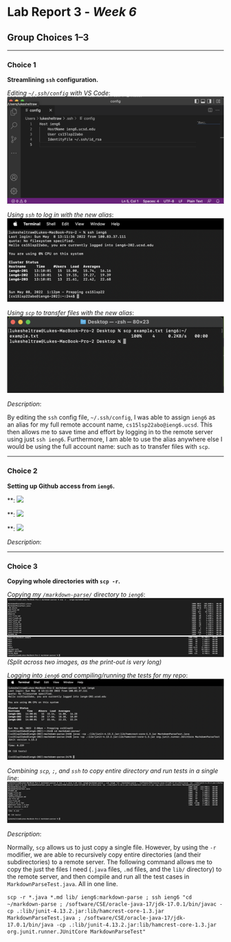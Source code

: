 # Lab Report 3 - _Week 6_
## Group Choices 1–3

***

### **Choice 1**

**Streamlining `ssh` configuration.**

*Editing `~/.ssh/config` with VS Code*:
![Config file in VSCode](images/configpic.png)

*Using `ssh` to log in with the new alias*:
![Logging in with ieng6](images/terminalssh.png)

*Using `scp` to transfer files with the new alias*:
![Using SCP with ieng6](images/scpwithieng6.png)

*Description*: 

By editing the `ssh` config file, `~/.ssh/config`, I was able to assign `ieng6` as an alias for my full remote account name, `cs15lsp22abo@ieng6.ucsd`. This then allows me to save time and effort by logging in to the remote server using just `ssh ieng6`. Furthermore, I am able to use the alias anywhere else I would be using the full account name: such as to transfer files with `scp`.

***

### **Choice 2**

**Setting up Github access from `ieng6`.**

**:
![](images/)

**:
![](images/)

**:
![](images/)

*Description*:



***

### **Choice 3**

**Copying whole directories with `scp -r`.**

*Copying my `/markdown-parse/` directory to `ieng6`*:
![Copying entire markdown-parse directory part 1](images/scprecurse1.png)
![Copying entire markdown-parse directory part 2](images/scprecurse2.png)
*(Split across two images, as the print-out is very long)*

*Logging into `ieng6` and compiling/running the tests for my repo*:
![Running tests on remote server](images/sshmarkdowntests.png)

*Combining `scp`, `;`, and `ssh` to copy entire directory and run tests in a single line*:
![Combing commands into a single line](images/singlecommandtesting.png)

*Description*:

Normally, `scp` allows us to just copy a single file. However, by using the `-r` modifier, we are able to recursively copy entire directories (and their subdirectories) to a remote server. The following command allows me to copy the just the files I need (`.java` files, `.md` files, and the `lib/` directory) to the remote server, and then compile and run all the test cases in `MarkdownParseTest.java`. All in one line.
```
scp -r *.java *.md lib/ ieng6:markdown-parse ; ssh ieng6 "cd ~/markdown-parse ; /software/CSE/oracle-java-17/jdk-17.0.1/bin/javac -cp .:lib/junit-4.13.2.jar:lib/hamcrest-core-1.3.jar MarkdownParseTest.java ; /software/CSE/oracle-java-17/jdk-17.0.1/bin/java -cp .:lib/junit-4.13.2.jar:lib/hamcrest-core-1.3.jar org.junit.runner.JUnitCore MarkdownParseTest"
```